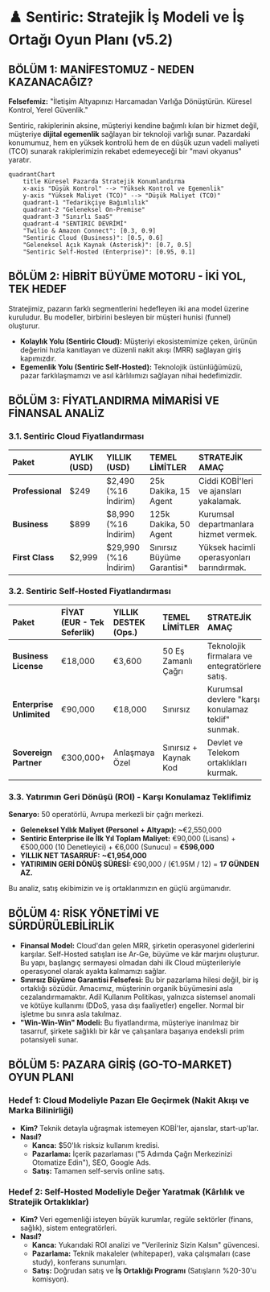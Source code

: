 # ♟️ Sentiric: Stratejik İş Modeli ve İş Ortağı Oyun Planı (v5.2)

## BÖLÜM 1: MANİFESTOMUZ - NEDEN KAZANACAĞIZ?

**Felsefemiz:** "İletişim Altyapınızı Harcamadan Varlığa Dönüştürün. Küresel Kontrol, Yerel Güvenlik."

Sentiric, rakiplerinin aksine, müşteriyi kendine bağımlı kılan bir hizmet değil, müşteriye **dijital egemenlik** sağlayan bir teknoloji varlığı sunar. Pazardaki konumumuz, hem en yüksek kontrolü hem de en düşük uzun vadeli maliyeti (TCO) sunarak rakiplerimizin rekabet edemeyeceği bir "mavi okyanus" yaratır.

```mermaid
quadrantChart
    title Küresel Pazarda Stratejik Konumlandırma
    x-axis "Düşük Kontrol" --> "Yüksek Kontrol ve Egemenlik"
    y-axis "Yüksek Maliyet (TCO)" --> "Düşük Maliyet (TCO)"
    quadrant-1 "Tedarikçiye Bağımlılık"
    quadrant-2 "Geleneksel On-Premise"
    quadrant-3 "Sınırlı SaaS"
    quadrant-4 "SENTIRIC DEVRİMİ"
    "Twilio & Amazon Connect": [0.3, 0.9]
    "Sentiric Cloud (Business)": [0.5, 0.6]
    "Geleneksel Açık Kaynak (Asterisk)": [0.7, 0.5]
    "Sentiric Self-Hosted (Enterprise)": [0.95, 0.1]
```

## BÖLÜM 2: HİBRİT BÜYÜME MOTORU - İKİ YOL, TEK HEDEF

Stratejimiz, pazarın farklı segmentlerini hedefleyen iki ana model üzerine kuruludur. Bu modeller, birbirini besleyen bir müşteri hunisi (funnel) oluşturur.

*   **Kolaylık Yolu (Sentiric Cloud):** Müşteriyi ekosistemimize çeken, ürünün değerini hızla kanıtlayan ve düzenli nakit akışı (MRR) sağlayan giriş kapımızdır.
*   **Egemenlik Yolu (Sentiric Self-Hosted):** Teknolojik üstünlüğümüzü, pazar farklılaşmamızı ve asıl kârlılıımızı sağlayan nihai hedefimizdir.

## BÖLÜM 3: FİYATLANDIRMA MİMARİSİ VE FİNANSAL ANALİZ

### 3.1. Sentiric Cloud Fiyatlandırması

| Paket | AYLIK (USD) | YILLIK (USD) | TEMEL LİMİTLER | STRATEJİK AMAÇ |
| :--- | :--- | :--- | :--- | :--- |
| **Professional** | $249 | $2,490 (%16 İndirim) | 25k Dakika, 15 Agent | Ciddi KOBİ'leri ve ajansları yakalamak. |
| **Business** | $899 | $8,990 (%16 İndirim) | 125k Dakika, 50 Agent | Kurumsal departmanlara hizmet vermek. |
| **First Class** | $2,999| $29,990 (%16 İndirim)| Sınırsız Büyüme Garantisi* | Yüksek hacimli operasyonları barındırmak. |

### 3.2. Sentiric Self-Hosted Fiyatlandırması

| Paket | FİYAT (EUR - Tek Seferlik) | YILLIK DESTEK (Ops.) | TEMEL LİMİTLER | STRATEJİK AMAÇ |
| :--- | :--- | :--- | :--- | :--- |
| **Business License** | €18,000 | €3,600 | 50 Eş Zamanlı Çağrı | Teknolojik firmalara ve entegratörlere satış. |
| **Enterprise Unlimited**| €90,000 | €18,000 | Sınırsız | Kurumsal devlere "karşı konulamaz teklif" sunmak. |
| **Sovereign Partner**| €300,000+ | Anlaşmaya Özel | Sınırsız + Kaynak Kod | Devlet ve Telekom ortaklıkları kurmak. |

### 3.3. Yatırımın Geri Dönüşü (ROI) - Karşı Konulamaz Teklifimiz

**Senaryo:** 50 operatörlü, Avrupa merkezli bir çağrı merkezi.
*   **Geleneksel Yıllık Maliyet (Personel + Altyapı):** ~€2,550,000
*   **Sentiric Enterprise ile İlk Yıl Toplam Maliyet:** €90,000 (Lisans) + €500,000 (10 Denetleyici) + €6,000 (Sunucu) = **€596,000**
*   **YILLIK NET TASARRUF:** **~€1,954,000**
*   **YATIRIMIN GERİ DÖNÜŞ SÜRESİ:** €90,000 / (€1.95M / 12) = **17 GÜNDEN AZ.**

Bu analiz, satış ekibimizin ve iş ortaklarımızın en güçlü argümanıdır.

## BÖLÜM 4: RİSK YÖNETİMİ VE SÜRDÜRÜLEBİLİRLİK

*   **Finansal Model:** Cloud'dan gelen MRR, şirketin operasyonel giderlerini karşılar. Self-Hosted satışları ise Ar-Ge, büyüme ve kâr marjını oluşturur. Bu yapı, başlangıç sermayesi olmadan dahi ilk Cloud müşterileriyle operasyonel olarak ayakta kalmamızı sağlar.
*   **Sınırsız Büyüme Garantisi Felsefesi:** Bu bir pazarlama hilesi değil, bir iş ortaklığı sözüdür. Amacımız, müşterinin organik büyümesini asla cezalandırmamaktır. Adil Kullanım Politikası, yalnızca sistemsel anomali ve kötüye kullanımı (DDoS, yasa dışı faaliyetler) engeller. Normal bir işletme bu sınıra asla takılmaz.
*   **"Win-Win-Win" Modeli:** Bu fiyatlandırma, müşteriye inanılmaz bir tasarruf, şirkete sağlıklı bir kâr ve çalışanlara başarıya endeksli prim potansiyeli sunar.

## BÖLÜM 5: PAZARA GİRİŞ (GO-TO-MARKET) OYUN PLANI

### Hedef 1: Cloud Modeliyle Pazarı Ele Geçirmek (Nakit Akışı ve Marka Bilinirliği)
*   **Kim?** Teknik detayla uğraşmak istemeyen KOBİ'ler, ajanslar, start-up'lar.
*   **Nasıl?**
    *   **Kanca:** $50'lık risksiz kullanım kredisi.
    *   **Pazarlama:** İçerik pazarlaması ("5 Adımda Çağrı Merkezinizi Otomatize Edin"), SEO, Google Ads.
    *   **Satış:** Tamamen self-servis online satış.

### Hedef 2: Self-Hosted Modeliyle Değer Yaratmak (Kârlılık ve Stratejik Ortaklıklar)
*   **Kim?** Veri egemenliği isteyen büyük kurumlar, regüle sektörler (finans, sağlık), sistem entegratörleri.
*   **Nasıl?**
    *   **Kanca:** Yukarıdaki ROI analizi ve "Verileriniz Sizin Kalsın" güvencesi.
    *   **Pazarlama:** Teknik makaleler (whitepaper), vaka çalışmaları (case study), konferans sunumları.
    *   **Satış:** Doğrudan satış ve **İş Ortaklığı Programı** (Satışların %20-30'u komisyon).
